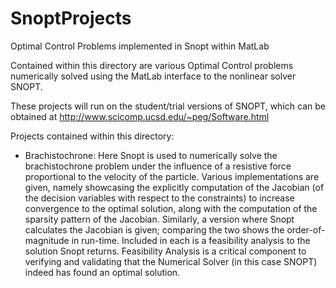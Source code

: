 # SnoptProjects
Optimal Control Problems implemented in Snopt within MatLab 

Contained within this directory are various Optimal Control
problems numerically solved using the MatLab interface to the
nonlinear solver SNOPT.

These projects will run on the student/trial versions of SNOPT,
which can be obtained at http://www.scicomp.ucsd.edu/~peg/Software.html

Projects contained within this directory:
  * Brachistochrone: Here Snopt is used to numerically solve the
    brachistochrone problem under the influence of a resistive force
    proportional to the velocity of the particle.  Various implementations
    are given, namely showcasing the explicitly computation of the Jacobian
    (of the decision variables with respect to the constraints) to increase
    convergence to the optimal solution, along with the computation of the
    sparsity pattern of the Jacobian.  Similarly, a version where Snopt
    calculates the Jacobian is given; comparing the two shows the order-of-
    magnitude in run-time.  Included in each is a feasibility analysis to
    the solution Snopt returns.  Feasibility Analysis is a critical component
    to verifying and validating that the Numerical Solver (in this case SNOPT)
    indeed has found an optimal solution.

